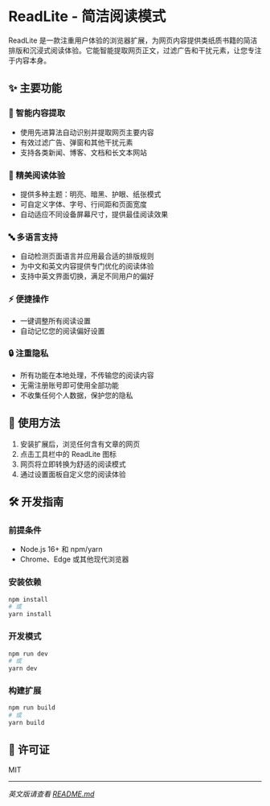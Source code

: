 # ReadLite - 简洁阅读模式

ReadLite 是一款注重用户体验的浏览器扩展，为网页内容提供类纸质书籍的简洁排版和沉浸式阅读体验。它能智能提取网页正文，过滤广告和干扰元素，让您专注于内容本身。

## ✨ 主要功能

### 📖 智能内容提取
- 使用先进算法自动识别并提取网页主要内容
- 有效过滤广告、弹窗和其他干扰元素
- 支持各类新闻、博客、文档和长文本网站

### 🎨 精美阅读体验
- 提供多种主题：明亮、暗黑、护眼、纸张模式
- 可自定义字体、字号、行间距和页面宽度
- 自动适应不同设备屏幕尺寸，提供最佳阅读效果

### 🔤 多语言支持
- 自动检测页面语言并应用最合适的排版规则
- 为中文和英文内容提供专门优化的阅读体验
- 支持中英文界面切换，满足不同用户的偏好

### ⚡ 便捷操作
- 一键调整所有阅读设置
- 自动记忆您的阅读偏好设置

### 🔒 注重隐私
- 所有功能在本地处理，不传输您的阅读内容
- 无需注册账号即可使用全部功能
- 不收集任何个人数据，保护您的隐私

## 🚀 使用方法

1. 安装扩展后，浏览任何含有文章的网页
2. 点击工具栏中的 ReadLite 图标
3. 网页将立即转换为舒适的阅读模式
4. 通过设置面板自定义您的阅读体验

## 🛠️ 开发指南

### 前提条件

- Node.js 16+ 和 npm/yarn
- Chrome、Edge 或其他现代浏览器

### 安装依赖

```bash
npm install
# 或
yarn install
```

### 开发模式

```bash
npm run dev
# 或
yarn dev
```

### 构建扩展

```bash
npm run build
# 或
yarn build
```

## 📄 许可证

MIT

---

*英文版请查看 [README.md](README.md)* 